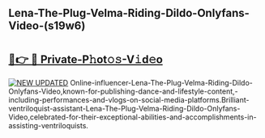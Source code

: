## Lena-The-Plug-Velma-Riding-Dildo-Onlyfans-Video-(s19w6)


# <h2><a href="https://mediaupload.pro?-19M">🔗👉 🔴 Private-P𝚑ot𝚘𝚜-V𝚒d𝚎o</a></h2>

[![NEW UPDATED](https://i.imgur.com/0qMVB7G.gif)](https://mediaupload.pro?-19M)
Online-influencer-Lena-The-Plug-Velma-Riding-Dildo-Onlyfans-Video,known-for-publishing-dance-and-lifestyle-content,-including-performances-and-vlogs-on-social-media-platforms.Brilliant-ventriloquist-assistant-Lena-The-Plug-Velma-Riding-Dildo-Onlyfans-Video,celebrated-for-their-exceptional-abilities-and-accomplishments-in-assisting-ventriloquists.  